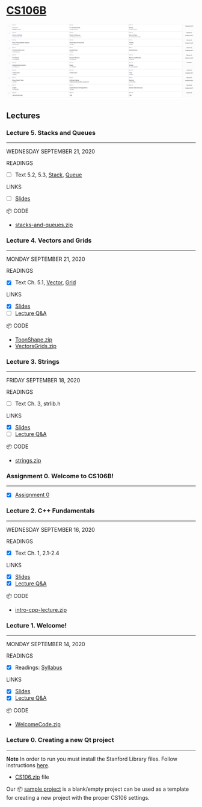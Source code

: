 # [CS106B](http://web.stanford.edu/class/cs106b/)

![Schedule](./images/schedule.png)

## Lectures

### Lecture 5. Stacks and Queues
-----
WEDNESDAY SEPTEMBER 21, 2020


READINGS
- [ ] Text 5.2, 5.3, [Stack](https://web.stanford.edu/class/cs106b/library/documentation/Stack.html), [Queue](https://web.stanford.edu/class/cs106b/library/documentation/Queue.html)

LINKS
- [ ] [Slides](./lectures/lecture_5/lecture5_slides.pdf)

📦 CODE

* [stacks-and-queues.zip](./lectures/lecture_5/stacks-and-queues.zip)


### Lecture 4. Vectors and Grids
-----
MONDAY SEPTEMBER 21, 2020

READINGS
- [X] Text Ch. 5.1, [Vector](https://web.stanford.edu/dept/cs_edu/cppdoc/Vector-class.html), [Grid](https://web.stanford.edu/dept/cs_edu/cppdoc/Grid-class.html)

LINKS
- [X] [Slides](./lectures/lecture_4/lecture4_slides.pdf)
- [ ] [Lecture Q&A]()

📦 CODE
* [ToonShape.zip](./lectures/lecture_4/ToonShade.zip)
* [VectorsGrids.zip](./lectures/lecture_4/VectorsGrids.zip)

### Lecture 3. Strings
-----
FRIDAY SEPTEMBER 18, 2020

READINGS
- [ ] Text Ch. 3, strlib.h

LINKS
- [X] [Slides](./lectures/lecture_3/lecture3_slides.pdf)
- [ ] [Lecture Q&A]()

📦 CODE
* [strings.zip](./lectures/lecture_3/strings.zip)

### Assignment 0. Welcome to CS106B!
-----
- [X] [Assignment 0](./assignments/assignment_0/)

### Lecture 2. C++ Fundamentals
-----
WEDNESDAY SEPTEMBER 16, 2020

READINGS
- [X] Text Ch. 1, 2.1-2.4

LINKS
- [X] [Slides](./lectures/lecture_2/lecture2_slides.pdf)
- [X] [Lecture Q&A]()

📦 CODE
* [intro-cpp-lecture.zip](./lectures/lecture_2/intro-cpp-lecture.zip)


### Lecture 1. Welcome!
-----
MONDAY SEPTEMBER 14, 2020

READINGS
- [X] Readings: [Syllabus](./lectures/lecture_1/syllabus.md)

LINKS
- [X] [Slides](./lectures/lecture_1/lecture1_slides.pdf)
- [X] [Lecture Q&A](./lectures/lecture_1/lecture-1-qa.md)

📦 CODE
* [WelcomeCode.zip](./lectures/lecture_1/WelcomeCode.zip)


### Lecture 0. Creating a new Qt project
-----
**Note** In order to run you must install the Stanford Library files. Follow instructions [here](http://web.stanford.edu/class/cs106b/qt/install-cs106).

* [CS106.zip](./lectures/lecture_0/CS106.zip) file

Our 📦 [sample project](./lectures/lecture_0/SampleProject.zip) is a blank/empty project can be used as a template for creating a new project with the proper CS106 settings.

